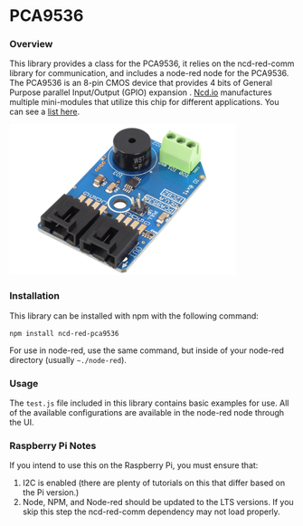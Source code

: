 # PCA9536

### Overview

This library provides a class for the PCA9536, it relies on the ncd-red-comm library for communication, and includes a node-red node for the PCA9536. The PCA9536 is an 8-pin CMOS device that provides 4 bits of General Purpose parallel
Input/Output (GPIO) expansion . [Ncd.io](https://ncd.io) manufactures multiple mini-modules that utilize this chip for different applications. You can see a [list here](https://store.ncd.io/?post_type=product&fwp_chip_name=pca9536).

[![PCA9536](./PCA9536.png)](https://store.ncd.io/?post_type=product&fwp_chip_name=pca9536)

### Installation

This library can be installed with npm with the following command:

```
npm install ncd-red-pca9536
```

For use in node-red, use the same command, but inside of your node-red directory (usually `~./node-red`).

### Usage

The `test.js` file included in this library contains basic examples for use.  All of the available configurations are available in the node-red node through the UI.

### Raspberry Pi Notes

If you intend to use this on the Raspberry Pi, you must ensure that:
1. I2C is enabled (there are plenty of tutorials on this that differ based on the Pi version.)
2. Node, NPM, and Node-red should be updated to the LTS versions. If you skip this step the ncd-red-comm dependency may not load properly.
